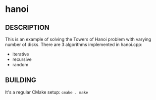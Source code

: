 # hanoi

## DESCRIPTION

This is an example of solving the Towers of Hanoi problem with varying number of disks.
There are 3 algorithms implemented in hanoi.cpp:
- iterative
- recursive
- random

## BUILDING

It's a regular CMake setup:
`
cmake .
make
`
